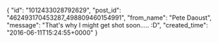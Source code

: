  {
   "id": "1012433028792629",
   "post_id": "462493170453287_498809460154991",
   "from_name": "Pete Daoust",
   "message": "That's why I might get shot soon..... :D",
   "created_time": "2016-06-11T15:24:55+0000"
 }
